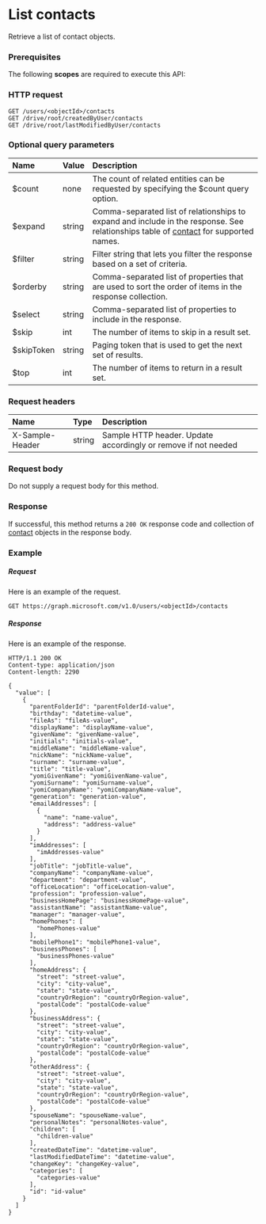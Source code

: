# List contacts

Retrieve a list of contact objects.
### Prerequisites
The following **scopes** are required to execute this API: 
### HTTP request
<!-- { "blockType": "ignored" } -->
```http
GET /users/<objectId>/contacts
GET /drive/root/createdByUser/contacts
GET /drive/root/lastModifiedByUser/contacts
```
### Optional query parameters
|Name|Value|Description|
|:---------------|:--------|:-------|
|$count|none|The count of related entities can be requested by specifying the $count query option.|
|$expand|string|Comma-separated list of relationships to expand and include in the response. See relationships table of [contact](../resources/contact.md) for supported names. |
|$filter|string|Filter string that lets you filter the response based on a set of criteria.|
|$orderby|string|Comma-separated list of properties that are used to sort the order of items in the response collection.|
|$select|string|Comma-separated list of properties to include in the response.|
|$skip|int|The number of items to skip in a result set.|
|$skipToken|string|Paging token that is used to get the next set of results.|
|$top|int|The number of items to return in a result set.|

### Request headers
| Name       | Type | Description|
|:-----------|:------|:----------|
| X-Sample-Header  | string  | Sample HTTP header. Update accordingly or remove if not needed|

### Request body
Do not supply a request body for this method.
### Response
If successful, this method returns a `200 OK` response code and collection of [contact](../resources/contact.md) objects in the response body.
### Example
##### Request
Here is an example of the request.
<!-- {
  "blockType": "request",
  "name": "get_contacts"
}-->
```http
GET https://graph.microsoft.com/v1.0/users/<objectId>/contacts
```
##### Response
Here is an example of the response.
<!-- {
  "blockType": "response",
  "truncated": false,
  "@odata.type": "microsoft.graph.contact",
  "isCollection": true
} -->
```http
HTTP/1.1 200 OK
Content-type: application/json
Content-length: 2290

{
  "value": [
    {
      "parentFolderId": "parentFolderId-value",
      "birthday": "datetime-value",
      "fileAs": "fileAs-value",
      "displayName": "displayName-value",
      "givenName": "givenName-value",
      "initials": "initials-value",
      "middleName": "middleName-value",
      "nickName": "nickName-value",
      "surname": "surname-value",
      "title": "title-value",
      "yomiGivenName": "yomiGivenName-value",
      "yomiSurname": "yomiSurname-value",
      "yomiCompanyName": "yomiCompanyName-value",
      "generation": "generation-value",
      "emailAddresses": [
        {
          "name": "name-value",
          "address": "address-value"
        }
      ],
      "imAddresses": [
        "imAddresses-value"
      ],
      "jobTitle": "jobTitle-value",
      "companyName": "companyName-value",
      "department": "department-value",
      "officeLocation": "officeLocation-value",
      "profession": "profession-value",
      "businessHomePage": "businessHomePage-value",
      "assistantName": "assistantName-value",
      "manager": "manager-value",
      "homePhones": [
        "homePhones-value"
      ],
      "mobilePhone1": "mobilePhone1-value",
      "businessPhones": [
        "businessPhones-value"
      ],
      "homeAddress": {
        "street": "street-value",
        "city": "city-value",
        "state": "state-value",
        "countryOrRegion": "countryOrRegion-value",
        "postalCode": "postalCode-value"
      },
      "businessAddress": {
        "street": "street-value",
        "city": "city-value",
        "state": "state-value",
        "countryOrRegion": "countryOrRegion-value",
        "postalCode": "postalCode-value"
      },
      "otherAddress": {
        "street": "street-value",
        "city": "city-value",
        "state": "state-value",
        "countryOrRegion": "countryOrRegion-value",
        "postalCode": "postalCode-value"
      },
      "spouseName": "spouseName-value",
      "personalNotes": "personalNotes-value",
      "children": [
        "children-value"
      ],
      "createdDateTime": "datetime-value",
      "lastModifiedDateTime": "datetime-value",
      "changeKey": "changeKey-value",
      "categories": [
        "categories-value"
      ],
      "id": "id-value"
    }
  ]
}
```

<!-- uuid: 8fcb5dbc-d5aa-4681-8e31-b001d5168d79
2015-10-25 14:57:30 UTC -->
<!-- {
  "type": "#page.annotation",
  "description": "List contacts",
  "keywords": "",
  "section": "documentation",
  "tocPath": ""
}-->